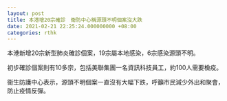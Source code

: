 ```yaml
---
layout: post
title: 本港增20宗確診　衞防中心稱源頭不明個案沒大跌
date: 2021-02-21 22:25:24.000000000 +08:00
categories: rthk
---
```


本港新增20宗新型肺炎確診個案，19宗屬本地感染，6宗感染源頭不明。

初步確診個案則有10多宗，包括美聯集團一名資訊科技員工，約100人需要檢疫。

衞生防護中心表示，源頭不明個案一直沒有大幅下跌，呼籲市民減少外出和聚會，防止疫情反彈。
